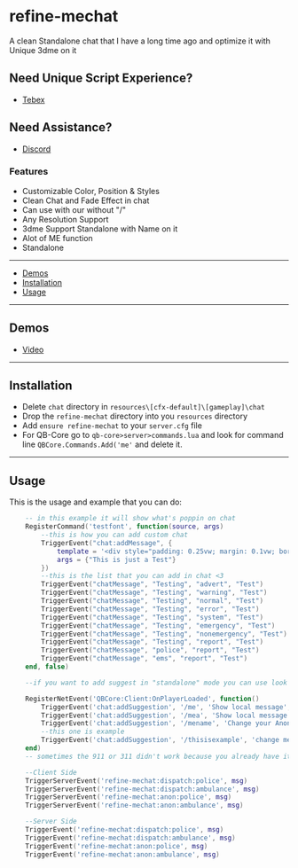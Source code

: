 # refine-mechat
 A clean Standalone chat that I have a long time ago and optimize it with Unique 3dme on it


## Need Unique Script Experience?
- [Tebex](https://refined.tebex.io/)

## Need Assistance?
- [Discord](https://discord.com/invite/GrGGkQtv5P)


### Features
 * Customizable Color, Position & Styles
 * Clean Chat and Fade Effect in chat
 * Can use with our without "/"
 * Any Resolution Support
 * 3dme Support Standalone with Name on it
 * Alot of ME function
 * Standalone

---
- [Demos](#demos)
- [Installation](#installation)
- [Usage](#usage)
---

## Demos
- [Video](https://youtu.be/_rAG2L8aRf0)

---

## Installation
* Delete `chat` directory in `resources\[cfx-default]\[gameplay]\chat`
* Drop the `refine-mechat` directory into you `resources` directory
* Add `ensure refine-mechat` to your `server.cfg` file
* For QB-Core go to `qb-core>server>commands.lua` and look for command line `QBCore.Commands.Add('me'` and delete it.

---

## Usage
This is the usage and example that you can do:
```lua
    -- in this example it will show what's poppin on chat
    RegisterCommand('testfont', function(source, args)
        --this is how you can add custom chat
        TriggerEvent("chat:addMessage", {
            template = '<div style="padding: 0.25vw; margin: 0.1vw; border-radius: 2px; background-color: rgba(180, 117, 22, 0.750); border: 2px solid rgb(180, 117, 22);"><i class="far fa-building"style="font-size:15px"></i> | {0} </font></i></b></div>',
            args = {"This is just a Test"}
        })
        --this is the list that you can add in chat <3
        TriggerEvent("chatMessage", "Testing", "advert", "Test")
        TriggerEvent("chatMessage", "Testing", "warning", "Test")
        TriggerEvent("chatMessage", "Testing", "normal", "Test")
        TriggerEvent("chatMessage", "Testing", "error", "Test")
        TriggerEvent("chatMessage", "Testing", "system", "Test")
        TriggerEvent("chatMessage", "Testing", "emergency", "Test")
        TriggerEvent("chatMessage", "Testing", "nonemergency", "Test")
        TriggerEvent("chatMessage", "Testing", "report", "Test")
        TriggerEvent("chatMessage", "police", "report", "Test")
        TriggerEvent("chatMessage", "ems", "report", "Test")
    end, false)

    --if you want to add suggest in "standalone" mode you can use look for this example and add something on the line

    RegisterNetEvent('QBCore:Client:OnPlayerLoaded', function()
        TriggerEvent('chat:addSuggestion', '/me', 'Show local message', {{ name="message"}})
        TriggerEvent('chat:addSuggestion', '/mea', 'Show local message anonymous.', {{ name="message"}})
        TriggerEvent('chat:addSuggestion', '/mename', 'Change your Anonymous Name', {{ name="NAME"}})
        --this one is example
        TriggerEvent('chat:addSuggestion', '/thisisexample', 'change me here', {{ name="NAME"}})
    end)
    -- sometimes the 911 or 311 didn't work because you already have it on your dispatch so I provide some Event that you can put on or just disable your old 911 or 311 call

    --Client Side
    TriggerServerEvent('refine-mechat:dispatch:police', msg)
    TriggerServerEvent('refine-mechat:dispatch:ambulance', msg)
    TriggerServerEvent('refine-mechat:anon:police', msg)
    TriggerServerEvent('refine-mechat:anon:ambulance', msg)

    --Server Side
    TriggerEvent('refine-mechat:dispatch:police', msg)
    TriggerEvent('refine-mechat:dispatch:ambulance', msg)
    TriggerEvent('refine-mechat:anon:police', msg)
    TriggerEvent('refine-mechat:anon:ambulance', msg)

```
